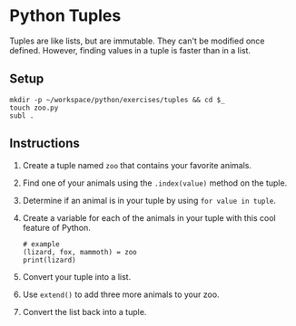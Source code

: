 # Python Tuples

Tuples are like lists, but are immutable. They can't be modified once defined. However, finding values in a tuple is faster than in a list.

## Setup

```
mkdir -p ~/workspace/python/exercises/tuples && cd $_
touch zoo.py
subl .
```

## Instructions

1. Create a tuple named `zoo` that contains your favorite animals.
1. Find one of your animals using the `.index(value)` method on the tuple.
1. Determine if an animal is in your tuple by using `for value in tuple`.
1. Create a variable for each of the animals in your tuple with this cool feature of Python.

    ```
    # example
    (lizard, fox, mammoth) = zoo
    print(lizard)
    ```

1. Convert your tuple into a list.
1. Use `extend()` to add three more animals to your zoo.
1. Convert the list back into a tuple.

